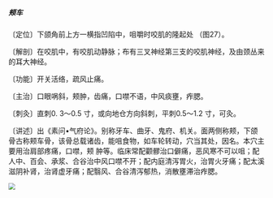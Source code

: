 ##### 颊车

〔定位〕下颌角前上方一横指凹陷中，咀嚼时咬肌的隆起处 （图27）。

〔解剖〕在咬肌中，有咬肌动静脉；布有三叉神经第三支的咬肌神经，及由颈丛来的耳大神经。

〔功能〕开关活络，疏风止痛。

〔主治〕口眼㖞斜，颊肿，齿痛，口噤不语，中风痰壅，痄腮。

〔刺灸〕直刺0. 3〜0.5 寸，或向地仓方向斜刺，平刺0.5〜1.2 寸，可灸。

〔讲述〕出《素问•气府论》。别称牙车、曲牙、鬼府、机关。面两侧称颊，下颌骨古称颊车骨，该骨总载诸齿，能咀食物，如车轮转动，穴当其处，因名。本穴主要用治肩部疼痛，口噤，颊 肿等。临床常配颧髎治口僻痛，恶风寒不可以咀；配人中、百会、承浆、合谷治中风口噤不开；配内庭清泻胃火，治胃火牙痛；配太溪滋阴补肾，治肾虚牙痛；配翳风、合谷清泻郁热，消散壅滞治痄腮。

<img src="img/图27.jpg" style="zoom:80%;" />
